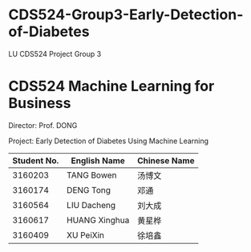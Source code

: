 # CDS524-Group3-Early-Detection-of-Diabetes

LU CDS524 Project Group 3

# CDS524 Machine Learning for Business

Director: Prof. DONG

Project: Early Detection of Diabetes Using Machine Learning

| Student No. | English Name  | Chinese Name |
|-------------|---------------|--------------|
| 3160203     | TANG Bowen    | 汤博文        |
| 3160174     | DENG Tong     | 邓通          |
| 3160564     | LIU Dacheng   | 刘大成        |
| 3160617     | HUANG Xinghua | 黄星桦        |
| 3160409     | XU PeiXin     | 徐培鑫        |
